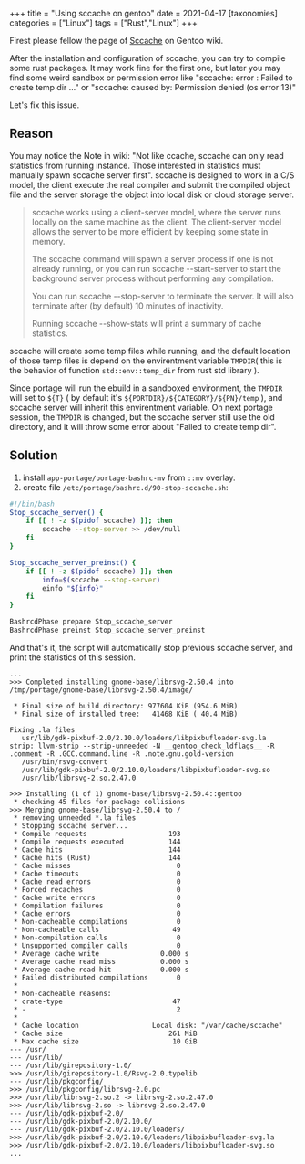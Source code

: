 +++
title = "Using sccache on gentoo"
date = 2021-04-17
[taxonomies]
categories = ["Linux"]
tags = ["Rust","Linux"]
+++

Firest please fellow the page of [Sccache](https://wiki.gentoo.org/wiki/Sccache) on Gentoo wiki.

After the installation and configuration of sccache, you can try to compile some rust packages.
It may work fine for the first one, but later you may find some weird sandbox or permission error like "sccache: error : Failed to create temp dir ..." or "sccache: caused by: Permission denied (os error 13)"

Let's fix this issue.

<!-- more -->

## Reason

You may notice the Note in wiki: "Not like ccache, sccache can only read statistics from running instance. Those interested in statistics must manually spawn sccache server first". sccache is designed to work in a C/S model, the client execute the real compiler and submit the compiled object file and the server storage the object into local disk or cloud storage server.

> sccache works using a client-server model, where the server runs locally on the same machine as the client. The client-server model allows the server to be more efficient by keeping some state in memory. 
> 
> The sccache command will spawn a server process if one is not already running, or you can run sccache --start-server to start the background server process without performing any compilation.
> 
> You can run sccache --stop-server to terminate the server. It will also terminate after (by default) 10 minutes of inactivity.
> 
> Running sccache --show-stats will print a summary of cache statistics.

sccache will create some temp files while running, and the default location of those temp files is depend on the envirentment variable `TMPDIR`( this is the behavior of function `std::env::temp_dir` from rust std library ).

Since portage will run the ebuild in a sandboxed environment, the `TMPDIR` will set to `${T}` ( by default it's `${PORTDIR}/${CATEGORY}/${PN}/temp` ), and sccache server will inherit this envirentment variable. On next portage session, the `TMPDIR` is changed, but the sccache server still use the old directory, and it will throw some error about "Failed to create temp dir".

## Solution

1. install `app-portage/portage-bashrc-mv` from `::mv` overlay.
2. create file `/etc/portage/bashrc.d/90-stop-sccache.sh`:

```bash
#!/bin/bash
Stop_sccache_server() {
    if [[ ! -z $(pidof sccache) ]]; then
        sccache --stop-server >> /dev/null
    fi
}

Stop_sccache_server_preinst() {
    if [[ ! -z $(pidof sccache) ]]; then
        info=$(sccache --stop-server)
        einfo "${info}"
    fi
}

BashrcdPhase prepare Stop_sccache_server
BashrcdPhase preinst Stop_sccache_server_preinst
```

And that's it, the script will automatically stop previous sccache server, and print the statistics of this session.

```log
...
>>> Completed installing gnome-base/librsvg-2.50.4 into /tmp/portage/gnome-base/librsvg-2.50.4/image/

 * Final size of build directory: 977604 KiB (954.6 MiB)
 * Final size of installed tree:   41468 KiB ( 40.4 MiB)

Fixing .la files
   usr/lib/gdk-pixbuf-2.0/2.10.0/loaders/libpixbufloader-svg.la
strip: llvm-strip --strip-unneeded -N __gentoo_check_ldflags__ -R .comment -R .GCC.command.line -R .note.gnu.gold-version
   /usr/bin/rsvg-convert
   /usr/lib/gdk-pixbuf-2.0/2.10.0/loaders/libpixbufloader-svg.so
   /usr/lib/librsvg-2.so.2.47.0

>>> Installing (1 of 1) gnome-base/librsvg-2.50.4::gentoo
 * checking 45 files for package collisions
>>> Merging gnome-base/librsvg-2.50.4 to /
 * removing unneeded *.la files
 * Stopping sccache server...
 * Compile requests                    193
 * Compile requests executed           144
 * Cache hits                          144
 * Cache hits (Rust)                   144
 * Cache misses                          0
 * Cache timeouts                        0
 * Cache read errors                     0
 * Forced recaches                       0
 * Cache write errors                    0
 * Compilation failures                  0
 * Cache errors                          0
 * Non-cacheable compilations            0
 * Non-cacheable calls                  49
 * Non-compilation calls                 0
 * Unsupported compiler calls            0
 * Average cache write               0.000 s
 * Average cache read miss           0.000 s
 * Average cache read hit            0.000 s
 * Failed distributed compilations       0
 * 
 * Non-cacheable reasons:
 * crate-type                           47
 * -                                     2
 * 
 * Cache location                  Local disk: "/var/cache/sccache"
 * Cache size                          261 MiB
 * Max cache size                       10 GiB
--- /usr/
--- /usr/lib/
--- /usr/lib/girepository-1.0/
>>> /usr/lib/girepository-1.0/Rsvg-2.0.typelib
--- /usr/lib/pkgconfig/
>>> /usr/lib/pkgconfig/librsvg-2.0.pc
>>> /usr/lib/librsvg-2.so.2 -> librsvg-2.so.2.47.0
>>> /usr/lib/librsvg-2.so -> librsvg-2.so.2.47.0
--- /usr/lib/gdk-pixbuf-2.0/
--- /usr/lib/gdk-pixbuf-2.0/2.10.0/
--- /usr/lib/gdk-pixbuf-2.0/2.10.0/loaders/
>>> /usr/lib/gdk-pixbuf-2.0/2.10.0/loaders/libpixbufloader-svg.la
>>> /usr/lib/gdk-pixbuf-2.0/2.10.0/loaders/libpixbufloader-svg.so
...
 ```
